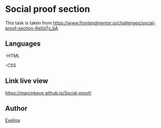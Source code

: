 # Social proof section

This task is taken from https://www.frontendmentor.io/challenges/social-proof-section-6e0qTv_bA

## Languages

-HTML

-CSS

## Link live view

https://marcinkeve.github.io/Social-proof/

## Author

[Evelina](https://github.com/MarcinkEve)